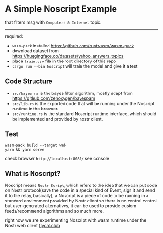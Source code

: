A Simple Noscript Example
====

that filters msg with `Computers & Internet` topic.

---
required:

- `wasm-pack` installed https://github.com/rustwasm/wasm-pack 
- download dataset from https://huggingface.co/datasets/yahoo_answers_topics
- place `train.csv` file in the root directory of this repo
- `cargo run --bin Noscript` will train the model and give it a test
  
## Code Structure

- `src/bayes.rs` is the bayes filter algorithm, mostly adapt from https://github.com/zenoxygen/bayespam
- `src/lib.rs` is the exported code that will be running under the Noscript runtime in the browser.
- `src/runtime.rs` is the standard Noscript runtime interface, which should be implemented and provided by nostr client.

## Test

```
wasm-pack build --target web
yarn && yarn serve
```

check browser `http://localhost:8080/` see console

## What is Noscript?

Noscript means `Nostr Script`, which refers to the idea that we can put code on Nostr protocol(save the code in a special kind of Event, sign it and send it to the relay, basically), a Noscript is a piece of code to be running in a standard environment provided by Nostr client so there is no central control but user-generated alternatives, it can be used to provide custom feeds/recommend algorithms and so much more.

right now we are experimenting Noscript with wasm runtime under the Nostr web client [flycat.club](https://github.com/digi-monkey/flycat-web)
